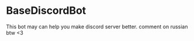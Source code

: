 # BaseDiscordBot
This bot may can help you make discord server better. comment on russian btw &lt;3
